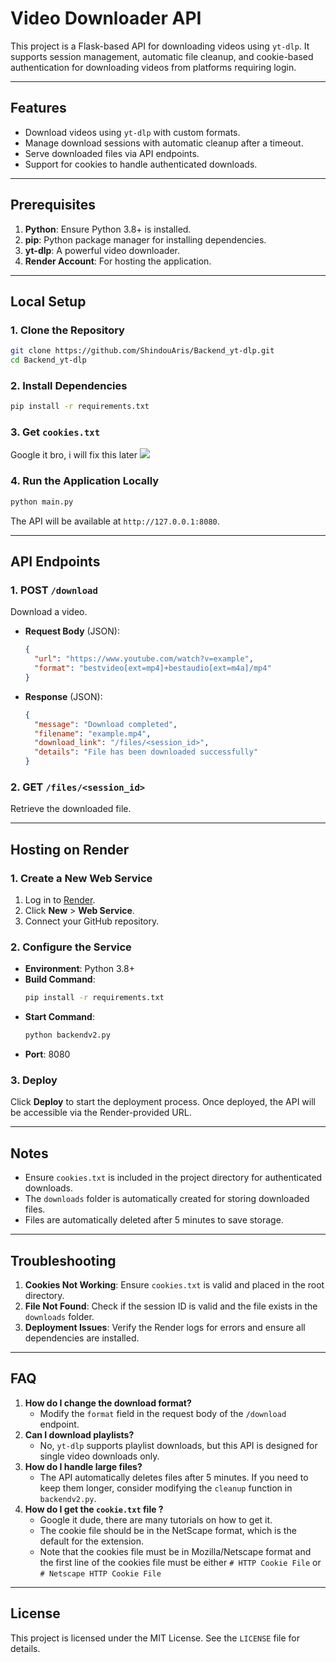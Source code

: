 # Video Downloader API

This project is a Flask-based API for downloading videos using `yt-dlp`. It supports session management, automatic file cleanup, and cookie-based authentication for downloading videos from platforms requiring login.

---

## Features

- Download videos using `yt-dlp` with custom formats.
- Manage download sessions with automatic cleanup after a timeout.
- Serve downloaded files via API endpoints.
- Support for cookies to handle authenticated downloads.

---

## Prerequisites

1. **Python**: Ensure Python 3.8+ is installed.
2. **pip**: Python package manager for installing dependencies.
3. **yt-dlp**: A powerful video downloader.
4. **Render Account**: For hosting the application.

---

## Local Setup

### 1. Clone the Repository

```bash
git clone https://github.com/ShindouAris/Backend_yt-dlp.git
cd Backend_yt-dlp
```

### 2. Install Dependencies

```bash
pip install -r requirements.txt
```
### 3. Get `cookies.txt`

Google it bro, i will fix this later
<img src="https://i.ibb.co/VYc8pVDN/stamp0238.png">

### 4. Run the Application Locally

```bash
python main.py
```

The API will be available at `http://127.0.0.1:8080`.

---

## API Endpoints

### 1. **POST** `/download`

Download a video.

- **Request Body** (JSON):
  ```json
  {
    "url": "https://www.youtube.com/watch?v=example",
    "format": "bestvideo[ext=mp4]+bestaudio[ext=m4a]/mp4"
  }
  ```
- **Response** (JSON):
  ```json
  {
    "message": "Download completed",
    "filename": "example.mp4",
    "download_link": "/files/<session_id>",
    "details": "File has been downloaded successfully"
  }
  ```

### 2. **GET** `/files/<session_id>`

Retrieve the downloaded file.

---

## Hosting on Render

### 1. Create a New Web Service

1. Log in to [Render](https://render.com/).
2. Click **New** > **Web Service**.
3. Connect your GitHub repository.

### 2. Configure the Service

- **Environment**: Python 3.8+
- **Build Command**:
  ```bash
  pip install -r requirements.txt
  ```
- **Start Command**:
  ```bash
  python backendv2.py
  ```
- **Port**: 8080

### 3. Deploy

Click **Deploy** to start the deployment process. Once deployed, the API will be accessible via the Render-provided URL.

---

## Notes

- Ensure `cookies.txt` is included in the project directory for authenticated downloads.
- The `downloads` folder is automatically created for storing downloaded files.
- Files are automatically deleted after 5 minutes to save storage.

---

## Troubleshooting

1. **Cookies Not Working**: Ensure `cookies.txt` is valid and placed in the root directory.
2. **File Not Found**: Check if the session ID is valid and the file exists in the `downloads` folder.
3. **Deployment Issues**: Verify the Render logs for errors and ensure all dependencies are installed.

---

## FAQ
1. **How do I change the download format?**
   - Modify the `format` field in the request body of the `/download` endpoint.
2. **Can I download playlists?**
    - No, `yt-dlp` supports playlist downloads, but this API is designed for single video downloads only.
3. **How do I handle large files?**
    - The API automatically deletes files after 5 minutes. If you need to keep them longer, consider modifying the `cleanup` function in `backendv2.py`.
4. **How do I get the ``cookie.txt`` file ?**
    - Google it dude, there are many tutorials on how to get it.
    - The cookie file should be in the NetScape format, which is the default for the extension.
    - Note that the cookies file must be in Mozilla/Netscape format and the first line of the cookies file must be either `# HTTP Cookie File` or `# Netscape HTTP Cookie File`


---
## License

This project is licensed under the MIT License. See the `LICENSE` file for details.
